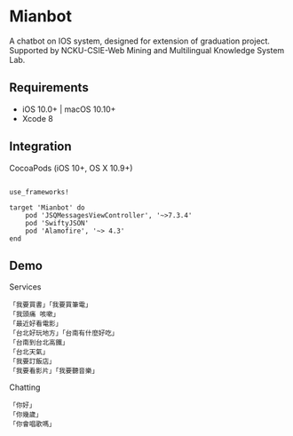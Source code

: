 # Mianbot
A chatbot on IOS system, designed for extension of graduation project. Supported by NCKU-CSIE-Web Mining and Multilingual Knowledge System Lab.

## Requirements

* iOS 10.0+ | macOS 10.10+ 
* Xcode 8


## Integration
CocoaPods (iOS 10+, OS X 10.9+)
<pre><code>
use_frameworks!

target 'Mianbot' do
	pod 'JSQMessagesViewController', '~>7.3.4'
	pod 'SwiftyJSON'
	pod 'Alamofire', '~> 4.3'
end
</code></pre>

## Demo
Services
<pre><code>「我要買書」「我要買筆電」
「我頭痛 咳嗽」
「最近好看電影」
「台北好玩地方」「台南有什麼好吃」
「台南到台北高鐵」
「台北天氣」
「我要訂飯店」
「我要看影片」「我要聽音樂」
</code></pre>
Chatting
<pre><code>「你好」
「你幾歲」
「你會唱歌嗎」
</code></pre>



